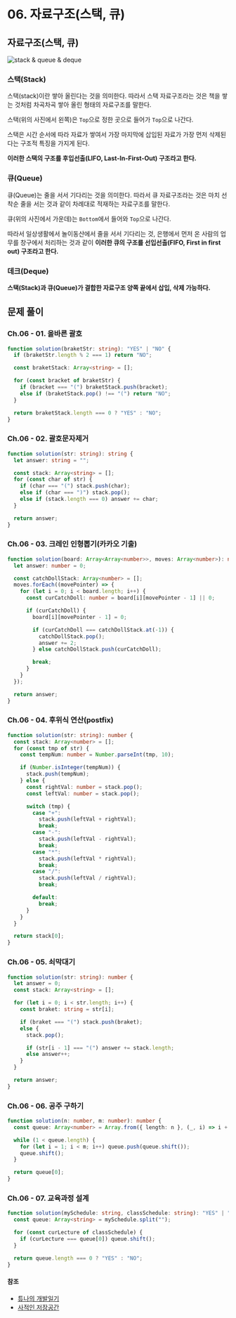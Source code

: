 # 06. 자료구조(스택, 큐)

## 자료구조(스택, 큐)

![stack & queue & deque](https://nakjunizm.github.io/2017/02/24/Queue_And_Deque/queue1.png)

### 스택(Stack)

스택(stack)이란 쌓아 올린다는 것을 의미한다. 따라서 스택 자료구조라는 것은 책을 쌓는 것처럼 차곡차곡 쌓아 올린 형태의 자료구조를 말한다.

스택(위의 사진에서 왼쪽)은 `Top`으로 정한 곳으로 들어가 `Top`으로 나간다.

스택은 시간 순서에 따라 자료가 쌓여서 가장 마지막에 삽입된 자료가 가장 먼저 삭제된다는 구조적 특징을 가지게 된다.

**이러한 스택의 구조를 후입선출(LIFO, Last-In-First-Out) 구조라고 한다.**

### 큐(Queue)

큐(Queue)는 줄을 서서 기다리는 것을 의미한다. 따라서 큐 자료구조라는 것은 마치 선착순 줄을 서는 것과 같이 차례대로 적재하는 자료구조를 말한다.

큐(위의 사진에서 가운데)는 `Bottom`에서 들어와 `Top`으로 나간다.

따라서 일상생활에서 놀이동산에서 줄을 서서 기다리는 것, 은행에서 먼저 온 사람의 업무를 창구에서 처리하는 것과 같이 **이러한 큐의 구조를 선입선출(FIFO, First in first out) 구조라고 한다.**

### 데크(Deque)

**스택(Stack)과 큐(Queue)가 결합한 자료구조 양쪽 끝에서 삽입, 삭제 가능하다.**

## 문제 풀이

### Ch.06 - 01. 올바른 괄호

```ts
function solution(braketStr: string): "YES" | "NO" {
  if (braketStr.length % 2 === 1) return "NO";

  const braketStack: Array<string> = [];

  for (const bracket of braketStr) {
    if (bracket === "(") braketStack.push(bracket);
    else if (braketStack.pop() !== "(") return "NO";
  }

  return braketStack.length === 0 ? "YES" : "NO";
}
```

### Ch.06 - 02. 괄호문자제거

```ts
function solution(str: string): string {
  let answer: string = "";

  const stack: Array<string> = [];
  for (const char of str) {
    if (char === "(") stack.push(char);
    else if (char === ")") stack.pop();
    else if (stack.length === 0) answer += char;
  }

  return answer;
}
```

### Ch.06 - 03. 크레인 인형뽑기(카카오 기출)

```ts
function solution(board: Array<Array<number>>, moves: Array<number>): number {
  let answer: number = 0;

  const catchDollStack: Array<number> = [];
  moves.forEach((movePointer) => {
    for (let i = 0; i < board.length; i++) {
      const curCatchDoll: number = board[i][movePointer - 1] || 0;

      if (curCatchDoll) {
        board[i][movePointer - 1] = 0;

        if (curCatchDoll === catchDollStack.at(-1)) {
          catchDollStack.pop();
          answer += 2;
        } else catchDollStack.push(curCatchDoll);

        break;
      }
    }
  });

  return answer;
}
```

### Ch.06 - 04. 후위식 연산(postfix)

```ts
function solution(str: string): number {
  const stack: Array<number> = [];
  for (const tmp of str) {
    const tempNum: number = Number.parseInt(tmp, 10);

    if (Number.isInteger(tempNum)) {
      stack.push(tempNum);
    } else {
      const rightVal: number = stack.pop();
      const leftVal: number = stack.pop();

      switch (tmp) {
        case "+":
          stack.push(leftVal + rightVal);
          break;
        case "-":
          stack.push(leftVal - rightVal);
          break;
        case "*":
          stack.push(leftVal * rightVal);
          break;
        case "/":
          stack.push(leftVal / rightVal);
          break;

        default:
          break;
      }
    }
  }

  return stack[0];
}
```

### Ch.06 - 05. 쇠막대기

```ts
function solution(str: string): number {
  let answer = 0;
  const stack: Array<string> = [];

  for (let i = 0; i < str.length; i++) {
    const braket: string = str[i];

    if (braket === "(") stack.push(braket);
    else {
      stack.pop();

      if (str[i - 1] === "(") answer += stack.length;
      else answer++;
    }
  }

  return answer;
}
```

### Ch.06 - 06. 공주 구하기

```ts
function solution(n: number, m: number): number {
  const queue: Array<number> = Array.from({ length: n }, (_, i) => i + 1);

  while (1 < queue.length) {
    for (let i = 1; i < m; i++) queue.push(queue.shift());
    queue.shift();
  }

  return queue[0];
}
```

### Ch.06 - 07. 교육과정 설계

```ts
function solution(mySchedule: string, classSchedule: string): "YES" | "NO" {
  const queue: Array<string> = mySchedule.split("");

  for (const curLecture of classSchedule) {
    if (curLecture === queue[0]) queue.shift();
  }

  return queue.length === 0 ? "YES" : "NO";
}
```

#### 참조

- [튜나의 개발일기](https://devuna.tistory.com/22)
- [사적인 저장공간](https://haileyjohj.github.io/datastructure/2019/09/04/datastructure_02_stackqueuedeque/)
